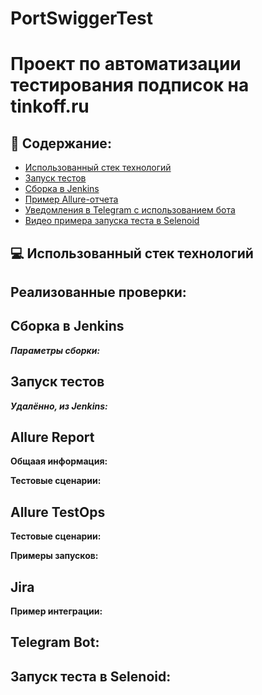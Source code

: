 # PortSwiggerTest
# Проект по автоматизации тестирования подписок на tinkoff.ru
## :pushpin: Содержание:

- [Использованный стек технологий](#computer-использованный-стек-технологий)
- [Запуск тестов](#running_woman-запуск-тестов)
- [Сборка в Jenkins](#-сборка-в-jenkins)
- [Пример Allure-отчета](#-пример-allure-отчета)
- [Уведомления в Telegram с использованием бота](#-уведомления-в-telegram-с-использованием-бота)
- [Видео примера запуска теста в Selenoid](#-видео-примера-запуска-теста-в-selenoid)

## :computer: Использованный стек технологий






## Реализованные проверки:





## Сборка в Jenkins




__*Параметры сборки:*__


## Запуск тестов


__*Удалённо, из Jenkins:*__



## Allure Report


__Общаая информация:__


__Тестовые сценарии:__


## Allure TestOps


__Тестовые сценарии:__


__Примеры запусков:__


## Jira
__Пример интеграции:__


## Telegram Bot:


## Запуск теста в Selenoid:
